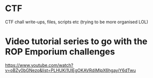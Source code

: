 # CTF
CTF chall write-ups, files, scripts etc (trying to be more organised LOL)

# Video tutorial series to go with the ROP Emporium challenges
https://www.youtube.com/watch?v=oBZy0bGNezo&list=PLHUKi1UlEgOKAVRdiMlpX6hgayiY6dTwu
